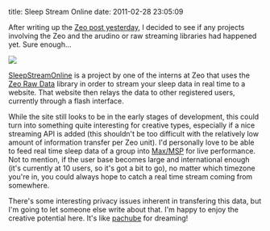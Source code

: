 title: Sleep Stream Online
date: 2011-02-28 23:05:09 

After writing up the [Zeo post yesterday][1], I decided to see if any
projects involving the Zeo and the arudino or raw streaming libraries
had happened yet. Sure enough...

![](//images/2011-02-28-sleep-stream-online/sleepstreamonline.png)

[SleepStreamOnline][2] is a project by one of the interns at Zeo that
uses the [Zeo Raw Data][3] library in order to stream your sleep data
in real time to a website. That website then relays the data to other
registered users, currently through a flash interface.

While the site still looks to be in the early stages of development,
this could turn into something quite interesting for creative types,
especially if a nice streaming API is added (this shouldn't be too
difficult with the relatively low amount of information transfer per
Zeo unit). I'd personally love to be able to feed real time sleep data
of a group into [Max/MSP][4] for live performance. Not to mention, if
the user base becomes large and international enough (it's currently
at 10 users, so it's got a bit to go), no matter which timezone
you're in, you could always hope to catch a real time stream coming
from somewhere.

There's some interesting privacy issues inherent in transfering this
data, but I'm going to let someone else write about that. I'm happy to
enjoy the creative potential here. It's like [pachube][5] for dreaming!

[1]: http://www.openyou.org/2011/02/27/zeo-and-open-source-software-arduino-development/
[2]: http://www.sleepstreamonline.com
[3]: http://developers.myzeo.com/data-decoder-library/
[4]: http://www.cycling74.com
[5]: http://www.pachube.com
